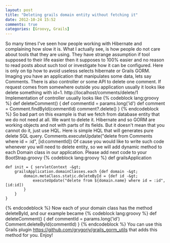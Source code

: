 ```yaml
---
layout: post
title: "Deleting grails domain entity without fetching it"
date: 2012-10-24 15:52
comments: true
categories: [Groovy, Grails]
---
```


So many times I've seen how people working with Hibernate and complaining how slow it is. What I actually see, is how people do not care about tools that they are using. They have strange assumption if tool supposed to their life easier then it supposes to 100% easier and no reason to read posts about such tool or investigate how it can be configured.
Here is only on tip how to avoid useless selects hibernate or Grails GORM. Imaging you have an application that manipulates some data, lets say Comments. There is also controller or some API to delete one comment. If request comes from somewhere outside you application usually it looks like delete something with id=1. http://localhost/comments/delete/1
Implementation of controller usually looks like
{% codeblock lang:groovy %}
    def deleteComment() {
        def commentId = params.long('id')
        def comment = Comment.findById(commentId)
        comment?.delete()
    }
{% endcodeblock %}
So bad part on this example is that we fetch from database entity that we do not need at all. We want to delete it. Hibernate and so GORM are working objects and not with parts of its fields. But it doesn't mean that you cannot do it, just use HQL. Here is simple HQL that will generates pure delete SQL query.
Comments.executeUpdate("delete from Comments where id = :id", [id:commentId])
Of cause you would like to write such code whenever you will need to delete entity, so we will add dynamic method to each Domain class in our application. Please add next code to your BootStrap.groovy
{% codeblock lang:groovy %}
    def grailsApplication

    def init = { servletContext -&gt;
        grailsApplication.domainClasses.each {def domain -&gt;
            domain.metaClass.static.deleteById = {def id -&gt;
                executeUpdate("delete from ${domain.name} where id = :id", [id:id])
            }
        }
    }
{% endcodeblock %}
Now each of your domain class has the method deleteById, and our example became
{% codeblock lang:groovy %}
    def deleteComment() {
        def commentId = params.long('id')
        Comment.deleteById(commentId)
    }
{% endcodeblock %}
You can use this Grails plugin https://github.com/grygoriy/grails_gorm_utils that adds this method for you. Enjoy!
